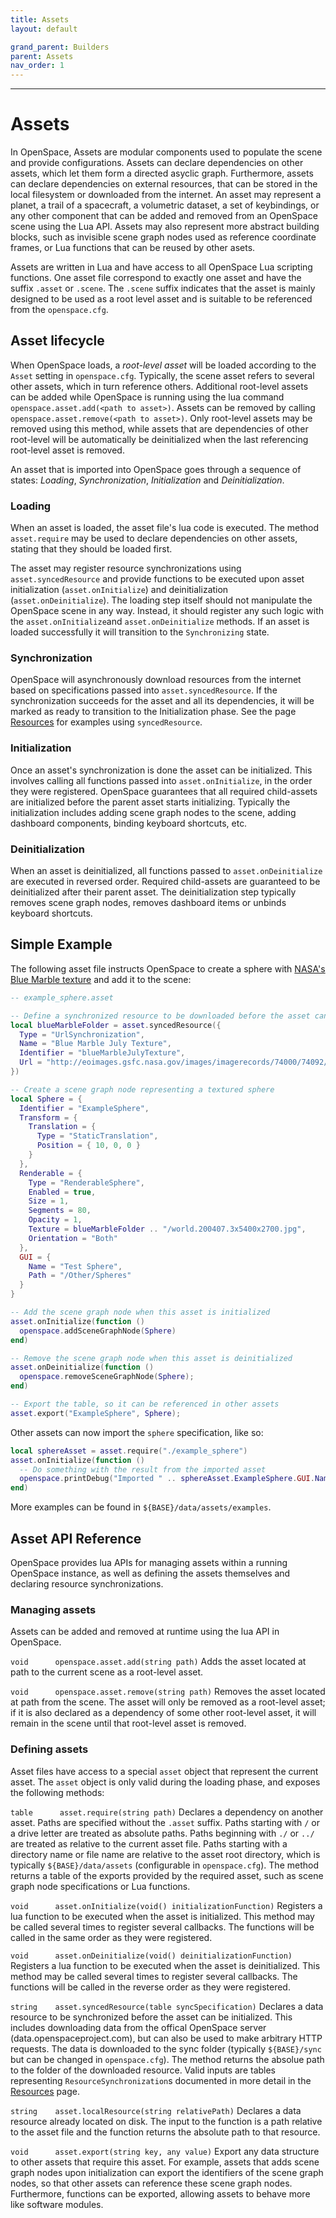 ```yaml
---
title: Assets
layout: default

grand_parent: Builders
parent: Assets
nav_order: 1
---
```


---

# Assets

In OpenSpace, Assets are modular components used to populate the scene and provide configurations. Assets can declare dependencies on other assets, which let them form a directed asyclic graph. Furthermore, assets can declare dependencies on external resources, that can be stored in the local filesystem or downloaded from the internet. An asset may represent a planet, a trail of a spacecraft, a volumetric dataset, a set of keybindings, or any other component that can be added and removed from an OpenSpace scene using the Lua API. Assets may also represent more abstract building blocks, such as invisible scene graph nodes used as reference coordinate frames, or Lua functions that can be reused by other asets.

Assets are written in Lua and have access to all OpenSpace Lua scripting functions. One asset file correspond to exactly one asset and have the suffix `.asset` or `.scene`. The `.scene` suffix indicates that the asset is mainly designed to be used as a root level asset and is suitable to be referenced from the `openspace.cfg`.

## Asset lifecycle

When OpenSpace loads, a _root-level asset_ will be loaded according to the `Asset` setting in `openspace.cfg`. Typically, the scene asset refers to several other assets, which in turn reference others. Additional root-level assets can be added while OpenSpace is running using the lua command `openspace.asset.add(<path to asset>)`. Assets can be removed by calling `openspace.asset.remove(<path to asset>)`. Only root-level assets may be removed using this method, while assets that are dependencies of other root-level will be automatically be deinitialized when the last referencing root-level asset is removed.

An asset that is imported into OpenSpace goes through a sequence of states: _Loading_, _Synchronization_, _Initialization_ and _Deinitialization_.

### Loading

When an asset is loaded, the asset file's lua code is executed. The method `asset.require` may be used to declare dependencies on other assets, stating that they should be loaded first.

The asset may register resource synchronizations using `asset.syncedResource` and provide functions to be executed upon asset initialization (`asset.onInitialize`) and deinitialization (`asset.onDeinitialize`). The loading step itself should not manipulate the OpenSpace scene in any way. Instead, it should register any such logic with the `asset.onInitialize`and `asset.onDeinitialize` methods. If an asset is loaded successfully it will transition to the `Synchronizing` state.

### Synchronization

OpenSpace will asynchronously download resources from the internet based on specifications passed into `asset.syncedResource`. If the synchronization succeeds for the asset and all its dependencies, it will be marked as ready to transition to the Initialization phase. See the page [Resources](./resources) for examples using `syncedResource`.

### Initialization

Once an asset's synchronization is done the asset can be initialized. This involves calling all functions passed into `asset.onInitialize`, in the order they were registered. OpenSpace guarantees that all required child-assets are initialized before the parent asset starts initializing. Typically the initialization includes adding scene graph nodes to the scene, adding dashboard components, binding keyboard shortcuts, etc.

### Deinitialization

When an asset is deinitialized, all functions passed to `asset.onDeinitialize` are executed in reversed order. Required child-assets are guaranteed to be deinitialized after their parent asset. The deinitialization step typically removes scene graph nodes, removes dashboard items or unbinds keyboard shortcuts.

## Simple Example

The following asset file instructs OpenSpace to create a sphere with [NASA's Blue Marble texture](https://visibleearth.nasa.gov/view.php?id=74092) and add it to the scene:

```lua
-- example_sphere.asset

-- Define a synchronized resource to be downloaded before the asset can be initialized
local blueMarbleFolder = asset.syncedResource({
  Type = "UrlSynchronization",
  Name = "Blue Marble July Texture",
  Identifier = "blueMarbleJulyTexture",
  Url = "http://eoimages.gsfc.nasa.gov/images/imagerecords/74000/74092/world.200407.3x5400x2700.jpg",
})

-- Create a scene graph node representing a textured sphere
local Sphere = {
  Identifier = "ExampleSphere",
  Transform = {
    Translation = {
      Type = "StaticTranslation",
      Position = { 10, 0, 0 }
    }
  },
  Renderable = {
    Type = "RenderableSphere",
    Enabled = true,
    Size = 1,
    Segments = 80,
    Opacity = 1,
    Texture = blueMarbleFolder .. "/world.200407.3x5400x2700.jpg",
    Orientation = "Both"
  },
  GUI = {
    Name = "Test Sphere",
    Path = "/Other/Spheres"
  }
}

-- Add the scene graph node when this asset is initialized
asset.onInitialize(function ()
  openspace.addSceneGraphNode(Sphere)
end)

-- Remove the scene graph node when this asset is deinitialized
asset.onDeinitialize(function ()
  openspace.removeSceneGraphNode(Sphere);
end)

-- Export the table, so it can be referenced in other assets
asset.export("ExampleSphere", Sphere);
```

Other assets can now import the `sphere` specification, like so:

```lua
local sphereAsset = asset.require("./example_sphere")
asset.onInitialize(function ()
  -- Do something with the result from the imported asset
  openspace.printDebug("Imported " .. sphereAsset.ExampleSphere.GUI.Name .. " into the scene")
end)

```

More examples can be found in `${BASE}/data/assets/examples`.

## Asset API Reference

OpenSpace provides lua APIs for managing assets within a running OpenSpace instance, as well as defining the assets themselves and declaring resource synchronizations.

### Managing assets

Assets can be added and removed at runtime using the lua API in OpenSpace.

`void      openspace.asset.add(string path)`
Adds the asset located at path to the current scene as a root-level asset.

`void      openspace.asset.remove(string path)`
Removes the asset located at path from the scene. The asset will only be removed as a root-level asset; if it is also declared as a dependency of some other root-level asset, it will remain in the scene until that root-level asset is removed.

### Defining assets

Asset files have access to a special `asset` object that represent the current asset. The `asset` object is only valid during the loading phase, and exposes the following methods:

`table      asset.require(string path)`
Declares a dependency on another asset. Paths are specified without the `.asset` suffix. Paths starting with `/` or a drive letter are treated as absolute paths. Paths beginning with `./` or `../` are treated as relative to the current asset file. Paths starting with a directory name or file name are relative to the asset root directory, which is typically `${BASE}/data/assets` (configurable in `openspace.cfg`).
The method returns a table of the exports provided by the required asset, such as scene graph node specifications or Lua functions.

`void      asset.onInitialize(void() initializationFunction)`
Registers a lua function to be executed when the asset is initialized. This method may be called several times to register several callbacks. The functions will be called in the same order as they were registered.

`void      asset.onDeinitialize(void() deinitializationFunction)`
Registers a lua function to be executed when the asset is deinitialized. This method may be called several times to register several callbacks. The functions will be called in the reverse order as they were registered.

`string    asset.syncedResource(table syncSpecification)`
Declares a data resource to be synchronized before the asset can be initialized. This includes downloading data from the offical OpenSpace server (data.openspaceproject.com), but can also be used to make arbitrary HTTP requests. The data is downloaded to the sync folder (typically `${BASE}/sync` but can be changed in `openspace.cfg`). The method returns the absolue path to the folder of the downloaded resource. Valid inputs are tables representing `ResourceSynchronization`s documented in more detail in the [Resources](./resources) page.

`string    asset.localResource(string relativePath)`
Declares a data resource already located on disk. The input to the function is a path relative to the asset file and the function returns the absolute path to that resource.

`void      asset.export(string key, any value)`
Export any data structure to other assets that require this asset. For example, assets that adds scene graph nodes upon initialization can export the identifiers of the scene graph nodes, so that other assets can reference these scene graph nodes. Furthermore, functions can be exported, allowing assets to behave more like software modules.
